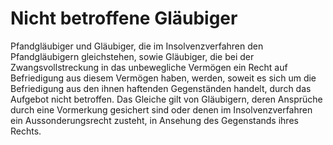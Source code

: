 # Nicht betroffene Gläubiger

Pfandgläubiger und Gläubiger, die im Insolvenzverfahren den Pfandgläubigern gleichstehen, sowie Gläubiger, die bei der Zwangsvollstreckung in das unbewegliche Vermögen ein Recht auf Befriedigung aus diesem Vermögen haben, werden, soweit es sich um die Befriedigung aus den ihnen haftenden Gegenständen handelt, durch das Aufgebot nicht betroffen. Das Gleiche gilt von Gläubigern, deren Ansprüche durch eine Vormerkung gesichert sind oder denen im Insolvenzverfahren ein Aussonderungsrecht zusteht, in Ansehung des Gegenstands ihres Rechts. 

